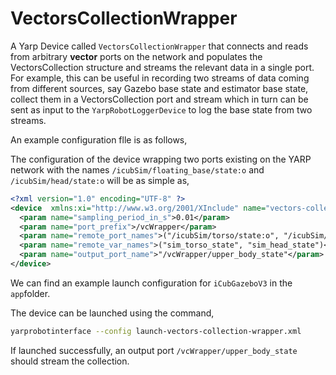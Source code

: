 # VectorsCollectionWrapper

 A Yarp Device called `VectorsCollectionWrapper` that connects and reads from arbitrary **vector** ports on the network and populates the VectorsCollection structure and streams the relevant data in a single port.
For example, this can be useful in recording two streams of data coming from different sources, say Gazebo base state and estimator base state, collect them in a VectorsCollection port and stream which in turn can be sent as input to the `YarpRobotLoggerDevice` to log the base state from two streams.

An example configuration flle is as follows,

The configuration of the device wrapping two ports existing on the YARP network with the names `/icubSim/floating_base/state:o` and  `/icubSim/head/state:o` will be as simple as,
``` xml
<?xml version="1.0" encoding="UTF-8" ?>
<device  xmlns:xi="http://www.w3.org/2001/XInclude" name="vectors-collection-wrapper" type="VectorsCollectionWrapper">
  <param name="sampling_period_in_s">0.01</param>
  <param name="port_prefix">/vcWrapper</param>
  <param name="remote_port_names">("/icubSim/torso/state:o", "/icubSim/head/state:o")</param>
  <param name="remote_var_names">("sim_torso_state", "sim_head_state")</param>
  <param name="output_port_name">"/vcWrapper/upper_body_state"</param>
</device>
```

We can find an example  launch configuration for `iCubGazeboV3` in the `app`folder.

The device can be launched using the command,

``` sh
yarprobotinterface --config launch-vectors-collection-wrapper.xml
```

If launched successfully, an output port  `/vcWrapper/upper_body_state` should stream the collection.

